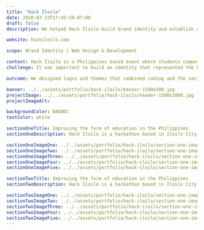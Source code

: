 ```yaml
---
title: "Hack Iloilo"
date: 2020-03-23T17:45:59-07:00
draft: false
description: We helped Hack Iloilo build brand identity and establish a digital presence.

website: hackiloilo.com

scope: Brand Identity | Web Design & Development

context: Hack Iloilo is a Philippines based event where students compete in an all-day hackathon building websites, apps, or games.
challenge: It was important to build an identity that represented the hackathon and the filipino people. Also, the event needed a landing page that would convert.

outcome: We designed logos and themes that combined coding and the nationality. The website also converted 156 participants for the event.

banner: ../../assets/portfolio/hack-iloilo/banner-1500x500.jpg
projectImage: ../../assets/portfolio/hack-iloilo/header-1500x1000.jpg
projectImageAlt:

backgroundColor: BAD0DC
textColor: white

sectionOneTitle: Improving the form of education in the Philippines
sectionOneDescription: Hack Iloilo is a hackathon based in Iloilo City, Philippines open to university students and professionals that aims to inspire the Filipino community to leverage their knowledge and skills to build digital projects/companies that will better the livlihood in the Philippines.

sectionOneImageOne: ../../assets/portfolio/hack-iloilo/section-one-image-one-1500x1000.jpg
sectionOneImageTwo: ../../assets/portfolio/hack-iloilo/section-one-image-two-1500x1000.jpg
sectionOneImageThree: ../../assets/portfolio/hack-iloilo/section-one-image-three-1500x1000.jpg
sectionOneImageFour: ../../assets/portfolio/hack-iloilo/section-one-image-four-1500x1000.jpg
sectionOneImageFive: ../../assets/portfolio/hack-iloilo/section-one-image-five-1500x1000.jpg

sectionTwoTitle: Improving the form of education in the Philippines
sectionTwoDescription: Hack Iloilo is a hackathon based in Iloilo City, Philippines open to university students and professionals that aims to inspire the Filipino community to leverage their knowledge and skills to build digital projects/companies that will better the livlihood in the Philippines.

sectionTwoImageOne: ../../assets/portfolio/hack-iloilo/section-one-image-one-1500x1000.jpg
sectionTwoImageTwo: ../../assets/portfolio/hack-iloilo/section-one-image-two-1500x1000.jpg
sectionTwoImageThree: ../../assets/portfolio/hack-iloilo/section-one-image-three-1500x1000.jpg
sectionTwoImageFour: ../../assets/portfolio/hack-iloilo/section-one-image-four-1500x1000.jpg
sectionTwoImageFive: ../../assets/portfolio/hack-iloilo/section-one-image-five-1500x1000.jpg
---
```


